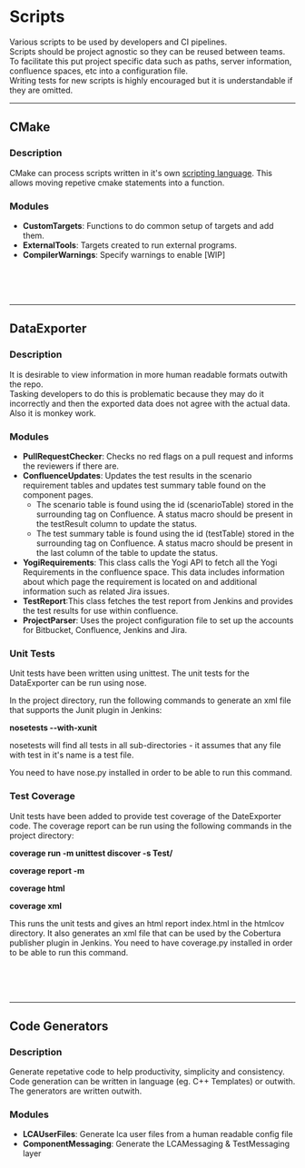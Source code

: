 # Scripts
Various scripts to be used by developers and CI pipelines.  
Scripts should be project agnostic so they can be reused between teams. To facilitate this put project specific data such as paths, server information, confluence spaces, etc into a configuration file.  
Writing tests for new scripts is highly encouraged but it is understandable if they are omitted.
______________________________________________________________________________________________________________________________

## CMake
### Description
CMake can process scripts written in it's own [scripting language](https://cmake.org/cmake/help/v3.7/manual/cmake-language.7.html).
This allows moving repetive cmake statements into a function.  

### Modules
* __CustomTargets__: Functions to do common setup of targets and add them.
* __ExternalTools__: Targets created to run external programs.  
* __CompilerWarnings__: Specify warnings to enable [WIP] 
<br/>
<br/>
<br/>

____________________________________________________________________________________________________________________________
## DataExporter
### Description
It is desirable to view information in more human readable formats outwith the repo.  
Tasking developers to do this is problematic because they may do it incorrectly and then the exported data does not agree with the actual data.  
Also it is monkey work.

### Modules
* __PullRequestChecker__: Checks no red flags on a pull request and informs the reviewers if there are.  
* __ConfluenceUpdates__: Updates the test results in the scenario requirement tables and updates test summary table found on the component pages.
    * The scenario table is found using the id (scenarioTable) stored in the surrounding tag on Confluence. A status macro should be present in 
    the testResult column to update the status.
    * The test summary table is found using the id (testTable) stored in the surrounding tag on Confluence. A status macro should be present 
    in the last column of the table to update the status.
* __YogiRequirements__: This class calls the Yogi API to fetch all the Yogi Requirements in the confluence space. This data includes information about which page the requirement is located on and additional information such as related Jira issues.
* __TestReport__:This class fetches the test report from Jenkins and provides the test results for use within confluence.
* __ProjectParser__: Uses the project configuration file to set up the accounts for Bitbucket, Confluence, Jenkins and Jira.

### Unit Tests
Unit tests have been written using unittest.
The unit tests for the DataExporter can be run using nose.

In the project directory, run the following commands to generate an xml file that supports the Junit plugin in Jenkins:

**nosetests --with-xunit**

nosetests will find all tests in all sub-directories - it assumes that any file with test in it's name is a test file.

You need to have nose.py installed in order to be able to run this command.

### Test Coverage
Unit tests have been added to provide test coverage of the DateExporter code.
The coverage report can be run using the following commands in the project directory:

**coverage run -m unittest discover -s Test/**

**coverage report -m**

**coverage html**

**coverage xml**

This runs the unit tests and gives an html report index.html in the htmlcov directory.
It also generates an xml file that can be used by the Cobertura publisher plugin in Jenkins.
You need to have coverage.py installed in order to be able to run this command.

<br/>
<br/>
<br/>
 
______________________________________________________________________________________________________________________________
## Code Generators
### Description
Generate repetative code to help productivity, simplicity and consistency.
Code generation can be written in language (eg. C++ Templates) or outwith. The generators are written outwith.

### Modules
* __LCAUserFiles__: Generate lca user files from a human readable config file
* __ComponentMessaging__: Generate the LCAMessaging & TestMessaging layer
